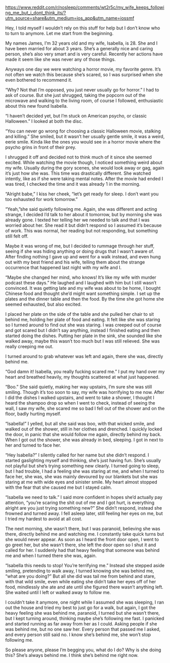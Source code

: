 https://www.reddit.com/r/nosleep/comments/wt2r5c/my_wife_keeps_following_me_but_i_dont_think_its/?utm_source=share&utm_medium=ios_app&utm_name=iossmf




Hey, I told myself I wouldn’t rely on this stuff for help but I don’t know who to turn to anymore. Let me start from the beginning.

My names James, I’m 32 years old and my wife, Isabella, is 28. She and I have been married for about 3 years. She’s a generally nice and caring person, she’s also very smart and is very careful. Recently her actions have made it seem like she was never any of those things.

Anyways one day we were watching a horror movie, my favorite genre. It’s not often we watch this because she’s scared, so I was surprised when she even bothered to recommend it.

“Why? Not that I’m opposed, you just never usually go for horror.” I had to ask of course. But she just shrugged, taking the popcorn out of the microwave and walking to the living room, of course I followed, enthusiastic about this new found Isabella.

“I haven’t decided yet, but I’m stuck on American psycho, or classic Halloween.” I looked at both the disc.

“You can never go wrong for choosing a classic Halloween movie, stalking and killing.” She smiled, but it wasn’t her usually gentle smile, it was a weird, eerie smile. Kinda like the ones you would see in a horror movie where the psycho grins in front of their prey.

I shrugged it off and decided not to think much of it since she seemed excited. While watching the movie though, I noticed something weird about my wife. Usually during the gory scenes, she would look away or gag, again it’s just how she was. This time was drastically different. She watched intently, like as if she were taking mental notes. After the movie had ended I was tired, I checked the time and it was already 1 in the morning.

“Alright babe,” I kiss her cheek, “let’s get ready for sleep. I don’t want you too exhausted for work tomorrow.”

“Yeah,”she said quietly following me. Again, she was different and acting strange, I decided I’d talk to her about it tomorrow, but by morning she was already gone. I texted her telling her we needed to talk and that I was worried about her. She read it but didn’t respond so I assumed it’s because of work. This was normal, her reading but not responding, but something still felt off.

Maybe it was wrong of me, but I decided to rummage through her stuff, seeing if she was hiding anything or doing drugs that I wasn’t aware of. After finding nothing I gave up and went for a walk instead, and even hung out with my best friend and his wife, telling them about the strange occurrence that happened last night with my wife and I.

“Maybe she changed her mind, who knows! It’s like my wife with murder podcast these days.” He laughed and I laughed with him but I still wasn’t convinced. It was getting late and my wife was about to be home, I bought Chinese food and thought she’d might want something simple. I set up the plates and the dinner table and then the food. By the time she got home she seemed exhausted, but also excited.

I placed her plate on the side of the table and she pulled her chair to sit behind me, holding her plate of food and eating. It felt like she was staring so I turned around to find out she was staring. I was creeped out of course and got scared but I didn’t say anything, instead I finished eating and then started doing the dishes. Putting her plate in the sink, she sounded like she walked away, maybe this wasn’t too much but I was still relieved. She was really creeping me out.

I turned around to grab whatever was left and again, there she was, directly behind me.

“God damn it! Isabella, you really fucking scared me.” I put my hand over my heart and breathed heavily, my thoughts scattered at what just happened.

“Boo.” She said quietly, making her way upstairs, I’m sure she was still smiling. Though it’s too soon to say, my wife was horrifying to me now. After I did the dishes I walked upstairs, and went to take a shower, I thought I heard the shampoo drop so when I went to check, instead of seeing the wall, I saw my wife, she scared me so bad I fell out of the shower and on the floor, badly hurting myself.

“Isabella!” I yelled, but all she said was boo, with that wicked smile, and walked out of the shower, still in her clothes and drenched. I quickly locked the door, in panic that she would follow me again, directly behind my back. When I got out the shower, she was already in bed, sleeping. I got in next to her and turned to face her.

“Hey Isabella?” I silently called for her name but she didn’t respond. I started gaslighting myself and thinking, she’s just having fun. She’s usually not playful but she’s trying something new clearly. I turned going to sleep, but I had trouble, I had a feeling she was staring at me, and when I turned to face her, she was, she was mainly devoured by our blankets but she was staring at me with wide eyes and sinister smile. My heart almost stopped with the fear that she caused me but I stayed calm.

“Isabella we need to talk.” I said more confident in hopes she’d actually pay attention, “you’re scaring the shit out of me and I got hurt, is everything alright are you just trying something new?” She didn’t respond, instead she frowned and turned away. I fell asleep later, still feeling her eyes on me, but I tried my hardest to avoid at all cost.

The next morning, she wasn’t there, but I was paranoid, believing she was there, directly behind me and watching me. I constantly take quick turns but she would never appear. As soon as I heard the front door open, I went to go greet her, but she wasn’t there, she left the door open so I shut it and called for her. I suddenly had that heavy feeling that someone was behind me and when I turned there she was, again.

“Isabella this needs to stop! You’re terrifying me.” Instead she stepped aside smiling, pretending to walk away, I turned knowing she was behind me, “what are you doing?” But all she did was tail me from behind and stare, with that wild smile, even while eating she didn’t take her eyes off of her food, mindlessly she ate and ate until she figured there wasn’t anything left. She waited until I left or walked away to follow me.

I couldn’t take it anymore, one night while I assumed she was sleeping, I ran out the house and tried my best to just go for a walk, but again, I got the heavy feeling she was behind me, paranoid, I turned but she wasn’t there, but I kept turning around, thinking maybe she’s following me fast. I panicked and started running as far away from her as I could. Asking people if she was behind me, but no one saw her. Every person that passed me I asked, and every person still said no. I know she’s behind me, she won’t stop following me.

So please anyone, please I’m begging you, what do I do? Why is she doing this? She’s always behind me. I think she’s behind me right now.
